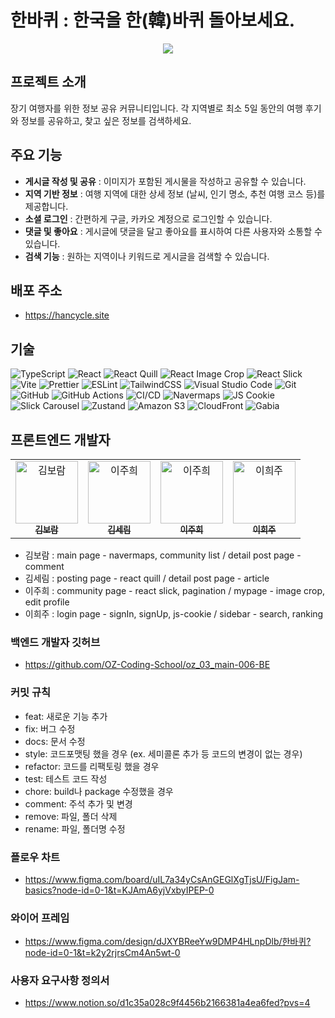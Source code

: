 # 한바퀴 : 한국을 한(韓)바퀴 돌아보세요.

<p align='center'><img src="https://github.com/user-attachments/assets/562aac17-7c2a-4c33-81a5-24c342011c97"/></p>

## 프로젝트 소개

장기 여행자를 위한 정보 공유 커뮤니티입니다. 각 지역별로 최소 5일 동안의 여행
후기와 정보를 공유하고, 찾고 싶은 정보를 검색하세요.

## 주요 기능

- **게시글 작성 및 공유** : 이미지가 포함된 게시물을 작성하고 공유할 수
  있습니다.
- **지역 기반 정보** : 여행 지역에 대한 상세 정보 (날씨, 인기 명소, 추천 여행
  코스 등)를 제공합니다.
- **소셜 로그인** : 간편하게 구글, 카카오 계정으로 로그인할 수 있습니다.
- **댓글 및 좋아요** : 게시글에 댓글을 달고 좋아요를 표시하여 다른 사용자와
  소통할 수 있습니다.
- **검색 기능** : 원하는 지역이나 키워드로 게시글을 검색할 수 있습니다.

## 배포 주소

- https://hancycle.site

## 기술

![TypeScript](https://img.shields.io/badge/typescript-3178C6?style=for-the-badge&logo=typescript&logoColor=white)
![React](https://img.shields.io/badge/react-61DAFB?style=for-the-badge&logo=react&logoColor=black)
![React Quill](https://img.shields.io/badge/react--quill-61DAFB?style=for-the-badge&logo=react&logoColor=black)
![React Image Crop](https://img.shields.io/badge/react--image--crop-61DAFB?style=for-the-badge&logo=react&logoColor=black)
![React Slick](https://img.shields.io/badge/react--slick-DB7093?style=for-the-badge&logo=react&logoColor=white)
![Vite](https://img.shields.io/badge/vite-646CFF?style=for-the-badge&logo=vite&logoColor=white)
![Prettier](https://img.shields.io/badge/prettier-F7B93E?style=for-the-badge&logo=prettier&logoColor=black)
![ESLint](https://img.shields.io/badge/eslint-4B32C3?style=for-the-badge&logo=eslint&logoColor=white)
![TailwindCSS](https://img.shields.io/badge/tailwindcss-38B2AC?style=for-the-badge&logo=tailwind-css&logoColor=white)
![Visual Studio Code](https://img.shields.io/badge/Visual%20Studio%20Code-0078D4?style=for-the-badge&logo=visual-studio-code&logoColor=white)
![Git](https://img.shields.io/badge/git-F05032?style=for-the-badge&logo=git&logoColor=white)
![GitHub](https://img.shields.io/badge/github-181717?style=for-the-badge&logo=github&logoColor=white)
![GitHub Actions](https://img.shields.io/badge/GitHub%20Actions-2088FF?style=for-the-badge&logo=github-actions&logoColor=white)
![CI/CD](https://img.shields.io/badge/CI%2FCD-3DDC84?style=for-the-badge&logo=continuous-delivery&logoColor=white)
![Navermaps](https://img.shields.io/badge/navermaps-03C75A?style=for-the-badge&logo=naver&logoColor=white)
![JS Cookie](https://img.shields.io/badge/js--cookie-F7DF1E?style=for-the-badge&logo=javascript&logoColor=black)
![Slick Carousel](https://img.shields.io/badge/slick--carousel-339AF0?style=for-the-badge&logo=carousel&logoColor=white)
![Zustand](https://img.shields.io/badge/zustand-333333?style=for-the-badge&logo=state-machine&logoColor=white)
![Amazon S3](https://img.shields.io/badge/Amazon%20S3-569A31?style=for-the-badge&logo=amazon-s3&logoColor=white)
![CloudFront](https://img.shields.io/badge/CloudFront-FF9900?style=for-the-badge&logo=amazon-cloudfront&logoColor=white)
![Gabia](https://img.shields.io/badge/Gabia-005BAC?style=for-the-badge&logo=gabia&logoColor=white)

## 프론트엔드 개발자

<table>
  <tr>
    <td align="center">
      <a href="https://github.com/KingBoRam">
        <img src="https://avatars.githubusercontent.com/u/107662593?v=4" width="100" height="100" alt="김보람"/>
        <br />
        <sub><b>김보람</b></sub>
      </a>
    </td>
     <td align="center">
      <a href="https://github.com/srnnnn">
        <img src="https://avatars.githubusercontent.com/u/137134667?v=4" width="100" height="100" alt="이주희"/>
        <br />
        <sub><b>김세림</b></sub>
      </a>
    </td>
    <td align="center">
      <a href="https://github.com/jhdlana">
        <img src="https://avatars.githubusercontent.com/u/164306982?v=4" width="100" height="100" alt="이주희"/>
        <br />
        <sub><b>이주희</b></sub>
      </a>
    </td>
    <td align="center">
      <a href="https://github.com/h22jul22">
        <img src="https://avatars.githubusercontent.com/u/164333745?v=4" width="100" height="100" alt="이희주"/>
        <br />
        <sub><b>이희주</b></sub>
      </a>
    </td>
  </tr>
</table>

- 김보람 : main page - navermaps, community list / detail post page - comment
- 김세림 : posting page - react quill / detail post page - article
- 이주희 : community page - react slick, pagination / mypage - image crop, edit
  profile
- 이희주 : login page - signIn, signUp, js-cookie / sidebar - search, ranking

### 백엔드 개발자 깃허브

- https://github.com/OZ-Coding-School/oz_03_main-006-BE

### 커밋 규칙

- feat: 새로운 기능 추가
- fix: 버그 수정
- docs: 문서 수정
- style: 코드포맷팅 했을 경우 (ex. 세미콜론 추가 등 코드의 변경이 없는 경우)
- refactor: 코드를 리팩토링 했을 경우
- test: 테스트 코드 작성
- chore: build나 package 수정했을 경우
- comment: 주석 추가 및 변경
- remove: 파일, 폴더 삭제
- rename: 파일, 폴더명 수정

### 플로우 차트

- https://www.figma.com/board/uIL7a34yCsAnGEGlXgTjsU/FigJam-basics?node-id=0-1&t=KJAmA6yjVxbyIPEP-0

### 와이어 프레임

- https://www.figma.com/design/dJXYBReeYw9DMP4HLnpDlb/한바퀴?node-id=0-1&t=k2y2rjrsCm4An5wt-0

### 사용자 요구사항 정의서

- https://www.notion.so/d1c35a028c9f4456b2166381a4ea6fed?pvs=4
